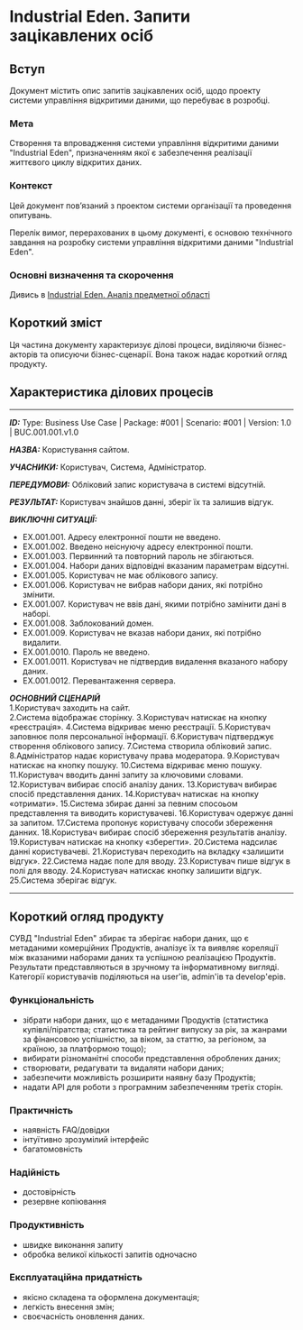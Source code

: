 # Industrial Eden. Запити зацікавлених осіб

## Вступ

Документ містить опис запитів зацікавлених осіб, щодо проекту системи управління відкритими даними, що перебуває в розробці.

### Мета

Створення та впровадження системи управління відкритими даними "Industrial Eden", призначенням якої є забезпечення реалізації життєвого циклу відкритих даних.

### Контекст

Цей документ пов’язаний з проектом системи організації та проведення опитувань.

Перелік вимог, перерахованих в цьому документі, є основою технічного завдання на розробку системи управління відкритими даними "Industrial Eden".

### Основні визначення та скорочення

Дивись в [Industrial Eden. Аналіз предметної області](https://github.com/e-andrew/Industrial_Eden/blob/master/docs/requirements/state-of-the-art.md)

## Короткий зміст

Ця частина документу характеризує ділові процеси, виділяючи бізнес-акторів та описуючи бізнес-сценарії. Вона також надає короткий огляд продукту.

## Характеристика ділових процесів

<hr>

***ID:*** Type: Business Use Case | Package: #001 | Scenario: #001 | Version: 1.0 | BUC.001.001.v1.0

***НАЗВА:*** Користування сайтом.
    
***УЧАСНИКИ:*** Користувач, Система, Адміністратор.

***ПЕРЕДУМОВИ:*** Обліковий запис користувача в системі відсутній.

***РЕЗУЛЬТАТ:*** Користувач знайшов данні, зберіг їх та залишив відгук.

***ВИКЛЮЧНІ СИТУАЦІЇ:***
   - EX.001.001. Адресу електронної пошти не введено.
   - EX.001.002. Введено неіснуючу адресу електронної пошти.
   - EX.001.003. Первинний та повторний пароль не збігаються.
   - EX.001.004. Набори даних відповідні вказаним параметрам відсутні.
   - EX.001.005. Користувач не має облікового запису.
   - EX.001.006. Користувач не вибрав набори даних, які потрібно змінити.
   - EX.001.007. Користувач не ввів дані, якими потрібно замінити дані в наборі.
   - EX.001.008. Заблокований домен.
   - EX.001.009. Користувач не вказав набори даних, які потрібно видалити.
   - EX.001.0010. Пароль не введено.
   - EX.001.0011. Користувач не підтвердив видалення вказаного набору даних.
   - EX.001.0012. Перевантаження сервера.
   
***ОСНОВНИЙ СЦЕНАРІЙ***
	<br>1.Користувач заходить на сайт.
	<br>2.Сиcтема відображає сторінку.
	3.Користувач натискає на кнопку «реєстрація».
	4.Система відкриває меню реєстрації.
	5.Користувач заповнює поля персональної інформації. 
	6.Користувач підтверджує створення облікового запису.
	7.Система створила обліковий запис.
	8.Адміністратор надає користувачу права модератора.
	9.Користувач натискає на кнопку пошуку.
	10.Система відкриває меню пошуку.
	11.Користувач вводить данні запиту за ключовими словами.
	12.Користувач вибирає спосіб аналізу даних.
	13.Користувач вибирає спосіб представлення даних.
	14.Користувач натискає на кнопку «отримати».
	15.Система збирає данні за певним спосоьом представлення та виводить користувачеві.
	16.Користувач одержує данні за запитом.
	17.Система пропонує користувачу способи збереження данних.
	18.Користувач вибирає спосіб збереження результатів аналізу.
	19.Користувач натискає на кнопку «зберегти».
	20.Система надсилає данні користувачеві.
	21.Користувач переходить на вкладку «залишити відгук».
	22.Система надає поле для вводу.
	23.Користувач пише відгук в полі для вводу.
	24.Користувач натискає кнопку залишити відгук.
	25.Система зберігає відгук.
<hr>

## Короткий огляд продукту

СУВД "Industrial Eden" збирає та зберігає набори даних, що є метаданими комерційних Продуктів, аналізує їх та виявляє кореляції між вказаними наборами даних та успішною реалізацією Продуктів. Результати представляються в зручному та інформативному вигляді. Категорії користувачів поділяються на user'ів, admin'ів та develop'ерів.

### Функціональність
  - зібрати набори даних, що є метаданими Продуктів (статистика купівлі/піратства; статистика та рейтинг випуску за рік, за жанрами за фінансовою успішністю, за віком, за статтю, за регіоном, за країною, за платформою тощо);
  - вибирати різноманітні способи представлення оброблених даних;
  - створювати, редагувати та видаляти набори даних;
  - забезпечити можливість розширити наявну базу Продуктів;
  - надати API для роботи з програмним забезпеченням третіх сторін.
  
### Практичність
  - наявність FAQ/довідки
  - інтуїтивно зрозумілий інтерфейс
  - багатомовність

### Надійність
  - достовірність
  - резервне копіювання

### Продуктивність
  - швидке виконання запиту
  - обробка великої кількості запитів одночасно

### Експлуатаційна придатність
  - якісно складена та оформлена документація;
  - легкість внесення змін;
  - своєчасність оновлення даних.
